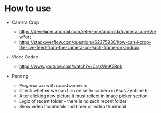 # How to use

- Camera Crop
  - https://developer.android.com/reference/androidx/camera/core/ViewPort
  - https://stackoverflow.com/questions/62375930/how-can-i-crop-the-live-feed-from-the-camera-on-each-frame-on-android
  
- Video Codec
  - https://www.youtube.com/watch?v=CrskWnKG8pk
  
- Pending
  - Progress bar with round corner is
  - Check whether we can turn on selfie camera in Asus Zenfone 6 
  - After clicking new picture it must reflect in image picker section
  - Logic of recent folder - there is no such recent folder
  - Show video thumbnails and timer on video thumbnail
 